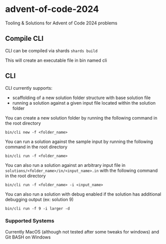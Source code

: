 # advent-of-code-2024
Tooling &amp; Solutions for Advent of Code 2024 problems

## Compile CLI

CLI can be compiled via shards
```shards build```

This will create an executable file in bin named cli

## CLI
CLI currently supports:
- scaffolding of a new solution folder structure with base solution file
- running a solution against a given input file located within the solution folder

You can create a new solution folder by running the following command in the root directory

```bin/cli new -f <folder_name>```

You can run a solution against the sample input by running the following command in the root directory

```bin/cli run -f <folder_name>```

You can also run a solution against an arbitrary input file in ```solutions/<folder_name>/in/<input_name>.in``` with the following command in the root directory

```bin/cli run -f <folder_name> -i <input_name>```

You can also run a solution with debug enabled if the solution has additional debugging output (ex: solution 9)

```bin/cli run -f 9 -i larger -d```


### Supported Systems
Currently MacOS (although not tested after some tweaks for windows) and Git BASH on Windows
